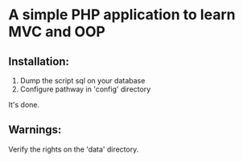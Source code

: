 A simple PHP application to learn MVC and OOP
=============================================

Installation:
-------------

1) Dump the script sql on your database
2) Configure pathway in 'config' directory

It's done.


Warnings:
---------
Verify the rights on the 'data' directory.
